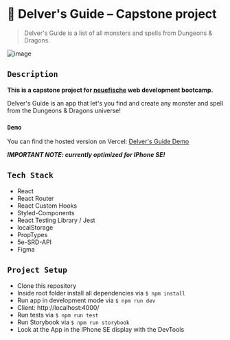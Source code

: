 # :dragon: Delver's Guide – Capstone project

> Delver's Guide is a list of all monsters and spells from Dungeons & Dragons.

![image](https://user-images.githubusercontent.com/121642717/230120312-998d3864-d174-49c9-833f-e880eda672c2.png)

## `Description`

**This is a capstone project for [neuefische](https://www.neuefische.de/) web development bootcamp.**

Delver's Guide is an app that let's you find and create any monster and spell from the Dungeons & Dragons universe!

### `Demo`
You can find the hosted version on Vercel: [Delver's Guide Demo](https://capstone-project-tau-rosy.vercel.app)

***IMPORTANT NOTE: currently optimized for IPhone SE!***


## `Tech Stack`

- React
- React Router
- React Custom Hooks
- Styled-Components
- React Testing Library / Jest
- localStorage
- PropTypes
- 5e-SRD-API
- Figma

## `Project Setup`

- Clone this repository
- Inside root folder install all dependencies via `$ npm install`
- Run app in development mode via `$ npm run dev`
- Client: http://localhost:4000/
- Run tests via `$ npm run test`
- Run Storybook via `$ npm run storybook`
- Look at the App in the IPhone SE display with the DevTools
